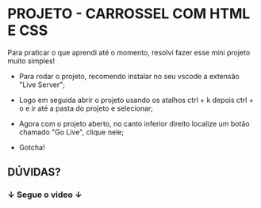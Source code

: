 # PROJETO - CARROSSEL COM HTML E CSS
Para praticar o que aprendi até o momento, resolvi fazer esse mini projeto muito simples!

* Para rodar o projeto, recomendo instalar no seu vscode a extensão "Live Server";

* Logo em seguida abrir o projeto usando os atalhos ctrl + k depois ctrl + o e ir até a pasta do projeto e selecionar;

* Agora com o projeto aberto, no canto inferior direito localize um botão chamado "Go Live", clique nele;

* Gotcha!

## DÚVIDAS?

### ↓ Segue o video ↓